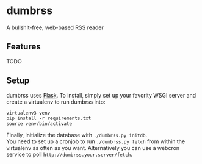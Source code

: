 # dumbrss
A bullshit-free, web-based RSS reader  

## Features
TODO  

## Setup
dumbrss uses [Flask](http://flask.pocoo.org/). To install, simply set up your favority WSGI
server and create a virtualenv to run dumbrss into:  
```
virtualenv3 venv
pip install -r requirements.txt
source venv/bin/activate
```
Finally, initialize the database with `./dumbrss.py initdb`.  
You need to set up a cronjob to run `./dumbrss.py fetch` from within the virtualenv
as often as you want. Alternatively you can use a webcron service to poll
`http://dumbrss.your.server/fetch`.  

